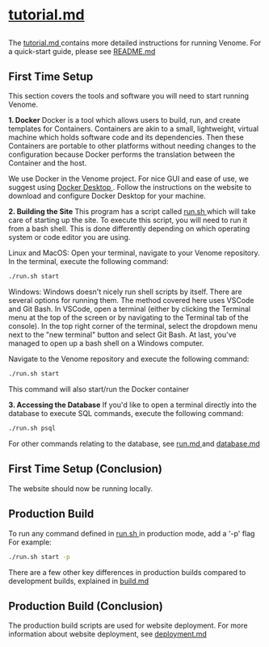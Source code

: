 # [ tutorial.md ](..tutorial.md)


##

The [ tutorial.md ](..tutorial.md) contains more detailed instructions for running Venome.
For a quick-start guide, please see [ README.md ](..README.md)

## First Time Setup
This section covers the tools and software you will need to start running Venome.

**1. Docker**
Docker is a tool which allows users to build, run, and create templates for Containers.
Containers are akin to a small, lightweight, virtual machine which holds software code and 
its dependencies. Then these Containers are portable to other platforms without needing changes
to the configuration because Docker performs the translation between the Container and the host.

We use Docker in the Venome project. For nice GUI and ease of use, we suggest using 
[ Docker Desktop ](https://www.docker.com/products/docker-desktop/). Follow the instructions on 
the website to download and configure Docker Desktop for your machine.

**2. Building the Site**
This program has a script called [ run.sh ](..run.sh) which will take care of starting up the site. 
To execute this script, you will need to run it from a bash shell. This is done differently depending
on which operating system or code editor you are using. 

Linux and MacOS: Open your terminal, navigate to your Venome repository. In the terminal, execute the
 following command: 

```bash
./run.sh start
```

Windows: Windows doesn't nicely run shell scripts by itself. There are several options for running 
them. The method covered here uses VSCode and Git Bash. 
In VSCode, open a terminal (either by clicking the Terminal menu at the top of the screen or by navigating to the Terminal tab of the console).
In the top right corner of the terminal, select the dropdown menu next to the "new terminal" button
and select Git Bash. At last, you've managed to open up a bash shell on a Windows computer.

Navigate to the Venome repository and execute the following command: 

```bash
./run.sh start
```
This command will also start/run the Docker container

**3. Accessing the Database**
If you'd like to open a terminal directly into the database to execute SQL commands, execute the following command: 

```bash
./run.sh psql
```
For other commands relating to the database, see [ run.md ](..run.md) and [ database.md ](..database.md)

## First Time Setup (Conclusion)
The website should now be running locally. 

## Production Build
To run any command defined in [ run.sh ](..run.sh) in production mode, add a '-p' flag
For example: 

```bash
./run.sh start -p
```
There are a few other key differences in production builds compared to development builds, explained in [ build.md ](..build.md)

## Production Build (Conclusion) 
The production build scripts are used for website deployment. For more information about website deployment, see [ deployment.md ](..deployment.md)
